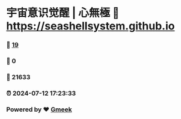 # 宇宙意识觉醒 | 心無極 :link: https://seashellsystem.github.io 
### :page_facing_up: [19](https://seashellsystem.github.io/tag.html) 
### :speech_balloon: 0 
### :hibiscus: 21633 
### :alarm_clock: 2024-07-12 17:23:33 
### Powered by :heart: [Gmeek](https://github.com/Meekdai/Gmeek)
